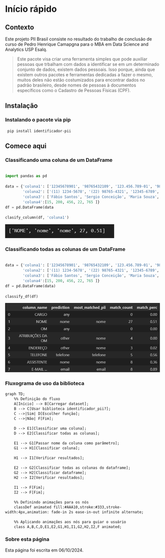 # Início rápido

## Contexto

 Este projeto PII Brasil consiste no resultado do trabalho de conclusão de curso de Pedro Henrique Camapgna para o MBA em Data Science and Analytics USP Esalq. 

> Este pacote visa criar uma ferramenta simples que pode auxiliar pessoas que trbalham com dados a identificar se em um determinado conjunto de dados, existem dados pessoais. Isso porque, ainda que existem outros pacotes e ferramentas dedicadas a fazer o mesmo, muitos deles não estão costumizados para encontrar dados no padrão brasileiro, desde nomes de pessoas à documentos específicos como o Cadastro de Pessoas Físicas (CPF).



## Instalação 

### Instalando o pacote via pip

<code> pip install identificador-pii </code>

## Comece aqui

### Classificando uma coluna de um DataFrame

```python

import pandas as pd

data = {'coluna1': ['12345678901', '98765432109', '123.456.789-01', '987.654.321-09', '123.456.789.01'],
        'coluna2': ['(11) 1234-5678', '(22) 98765-4321', '12345-6789', '98765-4321', '11 12345-6789'],
        'coluna3': ['Fábio Santos', 'Sergio Conceição', 'Maria Souza', 'João Rodrigues', 'Richard Tomiaka' ],
        'coluna4':[15, 200, 456, 22, 765 ]}
df = pd.DataFrame(data

clasify_column(df, 'coluna1')

```

![](assets\classify_column_result.png)

### Classificando todas as colunas de um DataFrame

```python

data = {'coluna1': ['12345678901', '98765432109', '123.456.789-01', '987.654.321-09', '123.456.789.01'],
        'coluna2': ['(11) 1234-5678', '(22) 98765-4321', '12345-6789', '98765-4321', '11 12345-6789'],
        'coluna3': ['Fábio Santos', 'Sergio Conceição', 'Maria Souza', 'João Rodrigues', 'Richard Tomiaka' ],
        'coluna4':[15, 200, 456, 22, 765 ]}
df = pd.DataFrame(data)

classify_df(df)

```
![](assets\classify_df_result.png)

### Fluxograma de uso da biblioteca

```mermaid
graph TD;
    %% Definição do fluxo
    A[Início] --> B[Carregar dataset];
    B --> C[Usar biblioteca identificador_pii?];
    C -->|Sim| D[Escolher função];
    C -->|Não| F[Fim];
    
    D --> E1[Classificar uma coluna];
    D --> E2[Classificar todas as colunas];
    
    E1 --> G1[Passar nome da coluna como parâmetro];
    G1 --> H1[Classificar coluna];
    
    H1 --> I1[Verificar resultados];

    E2 --> G2[Classificar todas as colunas do dataframe];
    G2 --> H2[Classificar dataframe];
    H2 --> I2[Verificar resultados];

    I1 --> F[Fim];
    I2 --> F[Fim];

    %% Definindo animações para os nós
    classDef animated fill:#AAA10,stroke:#333,stroke-width:4px,animation: fade-in 2s ease-in-out infinite alternate;

    %% Aplicando animações aos nós para guiar o usuário
    class A,B,C,D,E1,E2,G1,H1,I1,G2,H2,I2,F animated;

```



### Sobre esta página

Esta página foi escrita em 06/10/2024. 